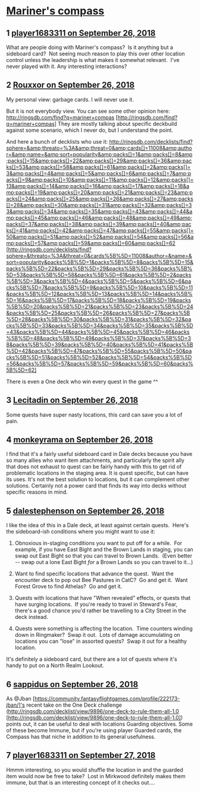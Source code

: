 # [Mariner&#039;s compass](https://community.fantasyflightgames.com/topic/283498-mariners-compass/)

## 1 [player1683311 on September 26, 2018](https://community.fantasyflightgames.com/topic/283498-mariners-compass/?do=findComment&comment=3483989)

What are people doing with Mariner's compass?  Is it anything but a sideboard card?  Not seeing much reason to play this over other location control unless the leadership is what makes it somewhat relevant.  I've never played with it. Any interesting interactions?

## 2 [Rouxxor on September 26, 2018](https://community.fantasyflightgames.com/topic/283498-mariners-compass/?do=findComment&comment=3484032)

My personal view: garbage cards. I will never use it.

But it is not everybody view. You can see some other opinion here: http://ringsdb.com/find?q=mariner+compas [http://ringsdb.com/find?q=mariner+compas]
They are mostly talking about specific deckbuild against some scenario, which I never do, but I understand the point.

And here a bunch of decklists who use it: http://ringsdb.com/decklists/find?sphere=&amp;threato=%3A&amp;threat=0&amp;cards[]=11008&amp;author=&amp;name=&amp;sort=popularity&amp;packs[]=1&amp;packs[]=8&amp;packs[]=15&amp;packs[]=22&amp;packs[]=29&amp;packs[]=36&amp;packs[]=53&amp;packs[]=58&amp;packs[]=61&amp;packs[]=2&amp;packs[]=3&amp;packs[]=4&amp;packs[]=5&amp;packs[]=6&amp;packs[]=7&amp;packs[]=9&amp;packs[]=10&amp;packs[]=11&amp;packs[]=12&amp;packs[]=13&amp;packs[]=14&amp;packs[]=16&amp;packs[]=17&amp;packs[]=18&amp;packs[]=19&amp;packs[]=20&amp;packs[]=21&amp;packs[]=23&amp;packs[]=24&amp;packs[]=25&amp;packs[]=26&amp;packs[]=27&amp;packs[]=28&amp;packs[]=30&amp;packs[]=31&amp;packs[]=32&amp;packs[]=33&amp;packs[]=34&amp;packs[]=35&amp;packs[]=43&amp;packs[]=44&amp;packs[]=45&amp;packs[]=46&amp;packs[]=48&amp;packs[]=49&amp;packs[]=37&amp;packs[]=38&amp;packs[]=39&amp;packs[]=40&amp;packs[]=41&amp;packs[]=42&amp;packs[]=47&amp;packs[]=55&amp;packs[]=50&amp;packs[]=51&amp;packs[]=52&amp;packs[]=54&amp;packs[]=56&amp;packs[]=57&amp;packs[]=59&amp;packs[]=60&amp;packs[]=62 [http://ringsdb.com/decklists/find?sphere=&threato=%3A&threat=0&cards%5B%5D=11008&author=&name=&sort=popularity&packs%5B%5D=1&packs%5B%5D=8&packs%5B%5D=15&packs%5B%5D=22&packs%5B%5D=29&packs%5B%5D=36&packs%5B%5D=53&packs%5B%5D=58&packs%5B%5D=61&packs%5B%5D=2&packs%5B%5D=3&packs%5B%5D=4&packs%5B%5D=5&packs%5B%5D=6&packs%5B%5D=7&packs%5B%5D=9&packs%5B%5D=10&packs%5B%5D=11&packs%5B%5D=12&packs%5B%5D=13&packs%5B%5D=14&packs%5B%5D=16&packs%5B%5D=17&packs%5B%5D=18&packs%5B%5D=19&packs%5B%5D=20&packs%5B%5D=21&packs%5B%5D=23&packs%5B%5D=24&packs%5B%5D=25&packs%5B%5D=26&packs%5B%5D=27&packs%5B%5D=28&packs%5B%5D=30&packs%5B%5D=31&packs%5B%5D=32&packs%5B%5D=33&packs%5B%5D=34&packs%5B%5D=35&packs%5B%5D=43&packs%5B%5D=44&packs%5B%5D=45&packs%5B%5D=46&packs%5B%5D=48&packs%5B%5D=49&packs%5B%5D=37&packs%5B%5D=38&packs%5B%5D=39&packs%5B%5D=40&packs%5B%5D=41&packs%5B%5D=42&packs%5B%5D=47&packs%5B%5D=55&packs%5B%5D=50&packs%5B%5D=51&packs%5B%5D=52&packs%5B%5D=54&packs%5B%5D=56&packs%5B%5D=57&packs%5B%5D=59&packs%5B%5D=60&packs%5B%5D=62]

There is even a One deck who win every quest in the game ^^

## 3 [Lecitadin on September 26, 2018](https://community.fantasyflightgames.com/topic/283498-mariners-compass/?do=findComment&comment=3484089)

Some quests have super nasty locations, this card can save you a lot of pain.

## 4 [monkeyrama on September 26, 2018](https://community.fantasyflightgames.com/topic/283498-mariners-compass/?do=findComment&comment=3484095)

I find that it's a fairly useful sideboard card in Dale decks because you have so many allies who want item attachments, and particularly the spirit ally that does not exhaust to quest can be fairly handy with this to get rid of problematic locations in the staging area. It is quest specific, but can have its uses. It's not the best solution to locations, but it can complement other solutions. Certainly not a power card that finds its way into decks without specific reasons in mind.

## 5 [dalestephenson on September 26, 2018](https://community.fantasyflightgames.com/topic/283498-mariners-compass/?do=findComment&comment=3484191)

I like the idea of this in a Dale deck, at least against certain quests.  Here's the sideboard-ish conditions where you might want to use it:

1) Obnoxious in-staging conditions you want to put off for a while.  For example, if you have East Bight and the Brown Lands in staging, you can swap out East Bight so that you can travel to Brown Lands.  (Even better -- swap out a lone East Bight *for* a Brown Lands so you can travel to it...)

2) Want to find specific locations that advance the quest.  Want the encounter deck to pop out Bee Pastures in CatC?  Go and get it.  Want Forest Grove to find Athelas?  Go and get it.

3) Quests with locations that have "When revealed" effects, or quests that have surging locations.  If you're ready to travel in Steward's Fear, there's a good chance you'd rather be travelling to a City Street in the deck instead.

4) Quests were something is affecting the location.  Time counters winding down in Ringmaker?  Swap it out.  Lots of damage accumulating on locations you can "lose" in assorted quests?  Swap it out for a healthy location.

It's definitely a sideboard card, but there are a lot of quests where it's handy to put on a North Realm Lookout.

## 6 [sappidus on September 26, 2018](https://community.fantasyflightgames.com/topic/283498-mariners-compass/?do=findComment&comment=3484961)

As @Jban [https://community.fantasyflightgames.com/profile/222173-jban/]'s recent take on the One Deck challenge (http://ringsdb.com/decklist/view/9896/one-deck-to-rule-them-all-1.0 [http://ringsdb.com/decklist/view/9896/one-deck-to-rule-them-all-1.0]) points out, it can be useful to deal with locations Guarding objectives. Some of these become Immune, but if you're using player Guarded cards, the Compass has that niche in addition to its general usefulness.

## 7 [player1683311 on September 27, 2018](https://community.fantasyflightgames.com/topic/283498-mariners-compass/?do=findComment&comment=3485113)

Hmmm interesting, so you would shuffle the location in and the guarded item would now be free to take?  Lost in Mirkwood definitely makes them immune, but that is an interesting concept of it checks out....

